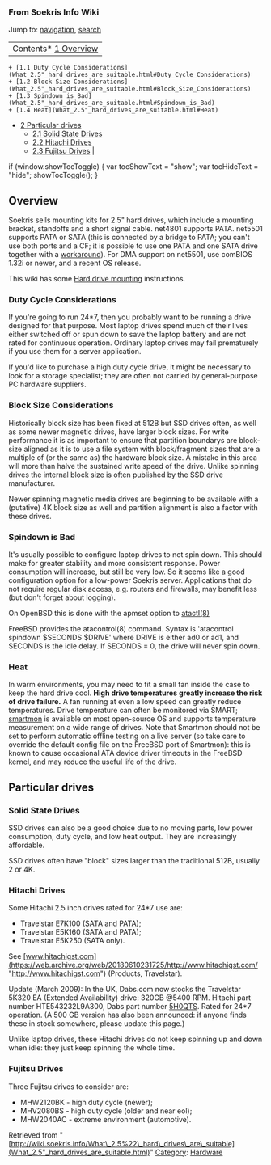 
### From Soekris Info Wiki



Jump to: [navigation](What_2.5"_hard_drives_are_suitable.html#column-one), [search](What_2.5"_hard_drives_are_suitable.html#searchInput) 


|  |
| --- |
| Contents* [1 Overview](What_2.5"_hard_drives_are_suitable.html#Overview)
	+ [1.1 Duty Cycle Considerations](What_2.5"_hard_drives_are_suitable.html#Duty_Cycle_Considerations)
	+ [1.2 Block Size Considerations](What_2.5"_hard_drives_are_suitable.html#Block_Size_Considerations)
	+ [1.3 Spindown is Bad](What_2.5"_hard_drives_are_suitable.html#Spindown_is_Bad)
	+ [1.4 Heat](What_2.5"_hard_drives_are_suitable.html#Heat)
* [2 Particular drives](What_2.5"_hard_drives_are_suitable.html#Particular_drives)
	+ [2.1 Solid State Drives](What_2.5"_hard_drives_are_suitable.html#Solid_State_Drives)
	+ [2.2 Hitachi Drives](What_2.5"_hard_drives_are_suitable.html#Hitachi_Drives)
	+ [2.3 Fujitsu Drives](What_2.5"_hard_drives_are_suitable.html#Fujitsu_Drives)
 |

 if (window.showTocToggle) { var tocShowText = "show"; var tocHideText = "hide"; showTocToggle(); } 
##   Overview


Soekris sells mounting kits for 2.5" hard drives, which include a mounting bracket, standoffs and a short signal cable. net4801 supports PATA. net5501 supports PATA or SATA (this is connected by a bridge to PATA; you can't use both ports and a CF; it is possible to use one PATA and one SATA drive together with a [workaround](https://web.archive.org/web/20180610231725/http://wiki.soekris.info/Master/Slave "Master/Slave")). For DMA support on net5501, use comBIOS 1.32i or newer, and a recent OS release.


This wiki has some [Hard drive mounting](https://web.archive.org/web/20180610231725/http://wiki.soekris.info/Hard_drive_mounting "Hard drive mounting") instructions.



###   Duty Cycle Considerations


If you're going to run 24*7, then you probably want to be running a drive designed for that purpose. Most laptop drives spend much of their lives either switched off or spun down to save the laptop battery and are not rated for continuous operation. Ordinary laptop drives may fail prematurely if you use them for a server application.


If you'd like to purchase a high duty cycle drive, it might be necessary to look for a storage specialist; they are often not carried by general-purpose PC hardware suppliers.



###   Block Size Considerations


Historically block size has been fixed at 512B but SSD drives often, as well as some newer magnetic drives, have larger block sizes.
For write performance it is as important to ensure that partition boundarys are block-size aligned as it is to use a file system with block/fragment sizes that are a multiple of (or the same as) the hardware block size. A mistake in this area will more than halve the sustained write speed of the drive. Unlike spinning drives the internal block size is often published by the SSD drive manufacturer.


Newer spinning magnetic media drives are beginning to be available with a (putative) 4K block size as well and partition alignment is also a factor with these drives.



###   Spindown is Bad


It's usually possible to configure laptop drives to not spin down. This should make for greater stability and more consistent response. Power consumption will increase, but still be very low. So it seems like a good configuration option for a low-power Soekris server. Applications that do not require regular disk access, e.g. routers and firewalls, may benefit less (but don't forget about logging).


On OpenBSD this is done with the apmset option to [atactl(8)](https://web.archive.org/web/20180610231725/http://www.openbsd.org/cgi-bin/man.cgi?query=atactl "http://www.openbsd.org/cgi-bin/man.cgi?query=atactl")


FreeBSD provides the atacontrol(8) command. Syntax is 'atacontrol spindown $SECONDS $DRIVE' where DRIVE is either ad0 or ad1, and SECONDS is the idle delay. If SECONDS = 0, the drive will never spin down.



###   Heat


In warm environments, you may need to fit a small fan inside the case to keep the hard drive cool. **High drive temperatures greatly increase the risk of drive failure.** A fan running at even a low speed can greatly reduce temperatures. Drive temperature can often be monitored via SMART; [smartmon](https://web.archive.org/web/20180610231725/http://smartmontools.sourceforge.net/ "http://smartmontools.sourceforge.net/") is available on most open-source OS and supports temperature measurement on a wide range of drives. Note that Smartmon should not be set to perform automatic offline testing on a live server (so take care to override the default config file on the FreeBSD port of Smartmon): this is known to cause occasional ATA device driver timeouts in the FreeBSD kernel, and may reduce the useful life of the drive.



##   Particular drives


###   Solid State Drives


SSD drives can also be a good choice due to no moving parts, low power consumption, duty cycle, and low heat output. They are increasingly affordable.


SSD drives often have "block" sizes larger than the traditional 512B, usually 2 or 4K. 



###   Hitachi Drives


Some Hitachi 2.5 inch drives rated for 24*7 use are:



*  Travelstar E7K100 (SATA and PATA);
*  Travelstar E5K160 (SATA and PATA);
*  Travelstar E5K250 (SATA only).


See [www.hitachigst.com](https://web.archive.org/web/20180610231725/http://www.hitachigst.com/ "http://www.hitachigst.com") (Products, Travelstar). 


Update (March 2009): In the UK, Dabs.com now stocks the Travelstar 5K320 EA (Extended Availability) drive: 320GB @5400 RPM. Hitachi part number HTE543232L9A300, Dabs part number [5H0QTS](https://web.archive.org/web/20180610231725/http://www.dabs.com/ProductView.aspx?Quicklinx=5H0Q "http://www.dabs.com/ProductView.aspx?Quicklinx=5H0Q"). Rated for 24*7 operation. (A 500 GB version has also been announced: if anyone finds these in stock somewhere, please update this page.)


Unlike laptop drives, these Hitachi drives do not keep spinning up and down when idle: they just keep spinning the whole time. 



###   Fujitsu Drives


Three Fujitsu drives to consider are: 



*  MHW2120BK - high duty cycle (newer);
*  MHV2080BS - high duty cycle (older and near eol);
*  MHW2040AC - extreme environment (automotive).




Retrieved from "[http://wiki.soekris.info/What\_2.5%22\_hard\_drives\_are\_suitable](What_2.5"_hard_drives_are_suitable.html)"
[Category](https://web.archive.org/web/20180610231725/http://wiki.soekris.info/Special:Categories "Special:Categories"): [Hardware](https://web.archive.org/web/20180610231725/http://wiki.soekris.info/Category:Hardware "Category:Hardware")

 

